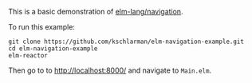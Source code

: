This is a basic demonstration of [elm-lang/navigation](http://package.elm-lang.org/packages/elm-lang/navigation/1.0.0).

To run this example:

```
git clone https://github.com/kschlarman/elm-navigation-example.git
cd elm-navigation-example
elm-reactor
```

Then go to to [http://localhost:8000/](http://localhost:8000/) and navigate to `Main.elm`.
